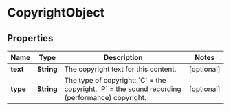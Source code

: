 # CopyrightObject

## Properties
Name | Type | Description | Notes
------------ | ------------- | ------------- | -------------
**text** | **String** | The copyright text for this content.  |  [optional]
**type** | **String** | The type of copyright: &#x60;C&#x60; &#x3D; the copyright, &#x60;P&#x60; &#x3D; the sound recording (performance) copyright.  |  [optional]
